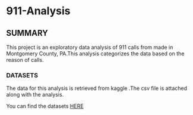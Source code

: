# 911-Analysis


## SUMMARY

This project is an exploratory data analysis of 911 calls from made in Montgomery County, PA.This analysis categorizes the data based on the reason of calls.


### DATASETS

The data for this analysis is retrieved from kaggle .The csv file is attached along with the analysis.
    
  You can find the datasets [HERE](https://www.kaggle.com/mchirico/montcoalert)
        
        
